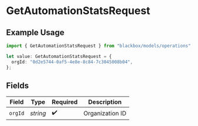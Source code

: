 # GetAutomationStatsRequest

## Example Usage

```typescript
import { GetAutomationStatsRequest } from "blackbox/models/operations";

let value: GetAutomationStatsRequest = {
  orgId: "0d2e5744-0af5-4e8e-8c84-7c3045008b04",
};
```

## Fields

| Field              | Type               | Required           | Description        |
| ------------------ | ------------------ | ------------------ | ------------------ |
| `orgId`            | *string*           | :heavy_check_mark: | Organization ID    |
